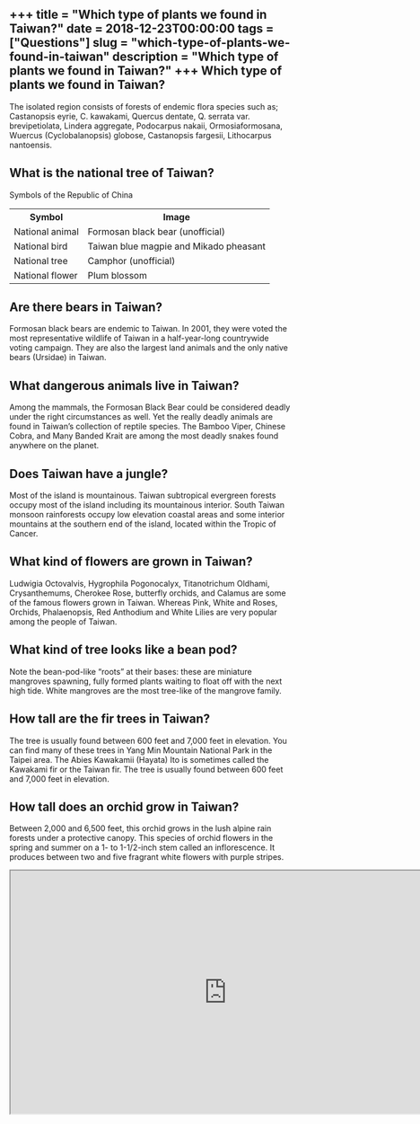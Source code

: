 +++
title = "Which type of plants we found in Taiwan?"
date = 2018-12-23T00:00:00
tags = ["Questions"]
slug = "which-type-of-plants-we-found-in-taiwan"
description = "Which type of plants we found in Taiwan?"
+++
Which type of plants we found in Taiwan?
----------------------------------------

The isolated region consists of forests of endemic flora species such as; Castanopsis eyrie, C. kawakami, Quercus dentate, Q. serrata var. brevipetiolata, Lindera aggregate, Podocarpus nakaii, Ormosiaformosana, Wuercus (Cyclobalanopsis) globose, Castanopsis fargesii, Lithocarpus nantoensis.

What is the national tree of Taiwan?
------------------------------------

Symbols of the Republic of China

<table><tr><th>Symbol</th><th>Image</th></tr><tr><td>National animal</td><td>Formosan black bear (unofficial)</td></tr><tr><td>National bird</td><td>Taiwan blue magpie and Mikado pheasant</td></tr><tr><td>National tree</td><td>Camphor (unofficial)</td></tr><tr><td>National flower</td><td>Plum blossom</td></tr></table>

Are there bears in Taiwan?
--------------------------

Formosan black bears are endemic to Taiwan. In 2001, they were voted the most representative wildlife of Taiwan in a half-year-long countrywide voting campaign. They are also the largest land animals and the only native bears (Ursidae) in Taiwan.

What dangerous animals live in Taiwan?
--------------------------------------

Among the mammals, the Formosan Black Bear could be considered deadly under the right circumstances as well. Yet the really deadly animals are found in Taiwan’s collection of reptile species. The Bamboo Viper, Chinese Cobra, and Many Banded Krait are among the most deadly snakes found anywhere on the planet.

Does Taiwan have a jungle?
--------------------------

Most of the island is mountainous. Taiwan subtropical evergreen forests occupy most of the island including its mountainous interior. South Taiwan monsoon rainforests occupy low elevation coastal areas and some interior mountains at the southern end of the island, located within the Tropic of Cancer.

What kind of flowers are grown in Taiwan?
-----------------------------------------

Ludwigia Octovalvis, Hygrophila Pogonocalyx, Titanotrichum Oldhami, Crysanthemums, Cherokee Rose, butterfly orchids, and Calamus are some of the famous flowers grown in Taiwan. Whereas Pink, White and Roses, Orchids, Phalaenopsis, Red Anthodium and White Lilies are very popular among the people of Taiwan.

What kind of tree looks like a bean pod?
----------------------------------------

Note the bean-pod-like “roots” at their bases: these are miniature mangroves spawning, fully formed plants waiting to float off with the next high tide. White mangroves are the most tree-like of the mangrove family.

How tall are the fir trees in Taiwan?
-------------------------------------

The tree is usually found between 600 feet and 7,000 feet in elevation. You can find many of these trees in Yang Min Mountain National Park in the Taipei area. The Abies Kawakamii (Hayata) Ito is sometimes called the Kawakami fir or the Taiwan fir. The tree is usually found between 600 feet and 7,000 feet in elevation.

How tall does an orchid grow in Taiwan?
---------------------------------------

Between 2,000 and 6,500 feet, this orchid grows in the lush alpine rain forests under a protective canopy. This species of orchid flowers in the spring and summer on a 1- to 1-1/2-inch stem called an inflorescence. It produces between two and five fragrant white flowers with purple stripes.

<iframe allow="accelerometer; autoplay; clipboard-write; encrypted-media; gyroscope; picture-in-picture" allowfullscreen="" class="__youtube_prefs__  epyt-is-override  no-lazyload" data-no-lazy="1" data-origheight="433" data-origwidth="770" data-skipgform_ajax_framebjll="" height="433" id="_ytid_20592" loading="lazy" src="https://www.youtube.com/embed/4w7lsydq8ks?enablejsapi=1&autoplay=0&cc_load_policy=0&cc_lang_pref=&iv_load_policy=1&loop=0&modestbranding=0&rel=1&fs=1&playsinline=0&autohide=2&theme=dark&color=red&controls=1&" title="YouTube player" width="770"></iframe>
